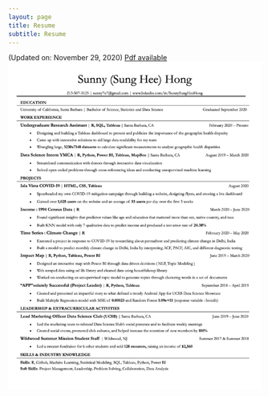 ```yaml
---
layout: page
title: Resume
subtitle: Resume
---
```


(Updated on: November 29, 2020)
[Pdf available](assets/img/SunnyHongResume20201129.png)
![pic](assets/img/SunnyHongResume20201129.png)

